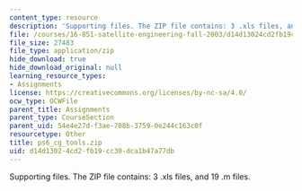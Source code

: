 ```yaml
---
content_type: resource
description: 'Supporting files. The ZIP file contains: 3 .xls files, and 19 .m files.'
file: /courses/16-851-satellite-engineering-fall-2003/d14d13024cd2fb19cc30dca1b47a77db_ps6_cg_tools.zip
file_size: 27483
file_type: application/zip
hide_download: true
hide_download_original: null
learning_resource_types:
- Assignments
license: https://creativecommons.org/licenses/by-nc-sa/4.0/
ocw_type: OCWFile
parent_title: Assignments
parent_type: CourseSection
parent_uid: 54e4e27d-f3ae-708b-3759-0e244c163c0f
resourcetype: Other
title: ps6_cg_tools.zip
uid: d14d1302-4cd2-fb19-cc30-dca1b47a77db
---
```

Supporting files. The ZIP file contains: 3 .xls files, and 19 .m files.